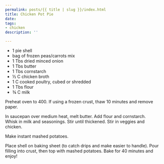 ```yaml
---
permalink: posts/{{ title | slug }}/index.html
title: Chicken Pot Pie
date: 
tags:
- chicken
description: ''

---
```

* 1 pie shell
* bag of frozen peas/carrots mix
* 1 Tbs dried minced onion
* 1 Tbs butter
* 1 Tbs cornstarch
* ½ C chicken broth
* 1 C cooked poultry, cubed or shredded
* 1 Tbs flour
* ¾ C milk

Preheat oven to 400. If using a frozen crust, thaw 10 minutes and remove paper.

In saucepan over medium heat, melt butter. Add flour and cornstarch. Whisk in milk and seasonings. Stir until thickened. Stir in veggies and chicken.

Make instant mashed potatoes.

Place shell on baking sheet (to catch drips and make easier to handle). Pour filling into crust, then top with mashed potatoes. Bake for 40 minutes and enjoy!